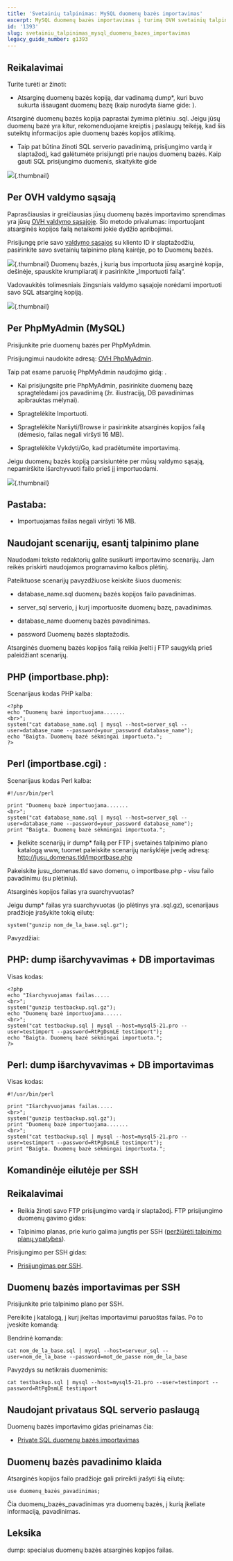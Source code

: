 ```yaml
---
title: 'Svetainių talpinimas: MySQL duomenų bazės importavimas'
excerpt: MySQL duomenų bazės importavimas į turimą OVH svetainių talpinimo planą
id: '1393'
slug: svetainiu_talpinimas_mysql_duomenu_bazes_importavimas
legacy_guide_number: g1393
---
```



## Reikalavimai
Turite turėti ar žinoti:


- Atsarginę duomenų bazės kopiją, dar vadinamą dump*, kuri buvo sukurta išsaugant duomenų bazę (kaip nurodyta šiame gide: []({legacy}1394)). 

Atsarginė duomenų bazės kopija paprastai žymima plėtiniu .sql.
Jeigu jūsų duomenų bazė yra kitur, rekomenduojame kreiptis į paslaugų teikėją, kad šis suteiktų informacijos apie duomenų bazės kopijos atlikimą.


- Taip pat būtina žinoti SQL serverio pavadinimą, prisijungimo vardą ir slaptažodį, kad galėtumėte prisijungti prie naujos duomenų bazės. 
Kaip gauti SQL prisijungimo duomenis, skaitykite gide []({legacy}1374)


![](images/img_1802.jpg){.thumbnail}


## Per OVH valdymo sąsają
Paprasčiausias ir greičiausias jūsų duomenų bazės importavimo sprendimas yra jūsų [OVH valdymo sąsajoje](https://www.ovh.com/manager/). Šio metodo privalumas: importuojant atsarginės kopijos failą netaikomi jokie dydžio apribojimai. 

Prisijungę prie savo [valdymo sąsajos](https://www.ovh.com/manager/) su kliento ID ir slaptažodžiu, pasirinkite savo svetainių talpinimo planą kairėje, po to Duomenų bazės.

![](images/img_4125.jpg){.thumbnail}
Duomenų bazės, į kurią bus importuota jūsų asarginė kopija, dešinėje, spauskite krumpliaratį ir pasirinkite „Importuoti failą“.

Vadovaukitės tolimesniais žingsniais valdymo sąsajoje norėdami importuoti savo SQL atsarginę kopiją.

![](images/img_4126.jpg){.thumbnail}


## Per PhpMyAdmin (MySQL)
Prisijunkite prie duomenų bazės per PhpMyAdmin.

Prisijungimui naudokite adresą: [OVH PhpMyAdmin](https://phpmyadmin.ovh.net).

Taip pat esame paruošę PhpMyAdmin naudojimo gidą: []({legacy}1374).


- Kai prisijungsite prie PhpMyAdmin, pasirinkite duomenų bazę spragtelėdami jos pavadinimą (žr. iliustraciją, DB pavadinimas apibrauktas mėlynai).

- Spragtelėkite Importuoti.

- Spragtelėkite Naršyti/Browse ir pasirinkite atsarginės kopijos failą (dėmesio, failas negali viršyti 16 MB).

- Spragtelėkite Vykdyti/Go, kad pradėtumėte importavimą.

Jeigu duomenų bazės kopiją parsisiuntėte per mūsų valdymo sąsają, nepamirškite išarchyvuoti failo prieš jį importuodami.


![](images/img_1962.jpg){.thumbnail}

## Pastaba:

- Importuojamas failas negali viršyti 16 MB.




## Naudojant scenarijų, esantį talpinimo plane
Naudodami teksto redaktorių galite susikurti importavimo scenarijų. Jam reikės priskirti naudojamos programavimo kalbos plėtinį.

Pateiktuose scenarijų pavyzdžiuose keiskite šiuos duomenis:


- database_name.sql duomenų bazės kopijos failo pavadinimas.

- server_sql serverio, į kurį importuosite duomenų bazę, pavadinimas.

- database_name duomenų bazės pavadinimas.

- password Duomenų bazės slaptažodis.

Atsarginės duomenų bazės kopijos failą reikia įkelti į FTP saugyklą prieš paleidžiant scenarijų.


## PHP (importbase.php):
Scenarijaus kodas PHP kalba: 


```
<?php
echo "Duomenų bazė importuojama.......
<br>";
system("cat database_name.sql | mysql --host=server_sql --user=database_name --password=your_password database_name");
echo "Baigta. Duomenų bazė sėkmingai importuota.";
?>
```



## Perl (importbase.cgi) :
Scenarijaus kodas Perl kalba: 


```
#!/usr/bin/perl

print "Duomenų bazė importuojama.......
<br>";
system("cat database_name.sql | mysql --host=server_sql --user=database_name --password=your_password database_name");
print "Baigta. Duomenų bazė sėkmingai importuota.";
```



- Įkelkite scenarijų ir dump* failą per FTP į svetainės talpinimo plano katalogą www, tuomet paleiskite scenarijų naršyklėje įvedę adresą: http://jusu_domenas.tld/importbase.php


Pakeiskite jusu_domenas.tld savo domenu, o importbase.php - visu failo pavadinimu (su plėtiniu).

Atsarginės kopijos failas yra suarchyvuotas?

Jeigu dump* failas yra suarchyvuotas (jo plėtinys yra .sql.gz), scenarijaus pradžioje įrašykite tokią eilutę:


```
system("gunzip nom_de_la_base.sql.gz");
```


Pavyzdžiai:

## PHP: dump išarchyvavimas + DB importavimas
Visas kodas: 


```
<?php
echo "Išarchyvuojamas failas.....
<br>";
system("gunzip testbackup.sql.gz");
echo "Duomenų bazė importuojama......
<br>";
system("cat testbackup.sql | mysql --host=mysql5-21.pro --user=testimport --password=RtPgDsmLE testimport");
echo "Baigta. Duomenų bazė sėkmingai importuota.";
?>
```



## Perl: dump išarchyvavimas + DB importavimas
Visas kodas: 


```
#!/usr/bin/perl

print "Išarchyvuojamas failas.....
<br>";
system("gunzip testbackup.sql.gz");
print "Duomenų bazė importuojama.......
<br>";
system("cat testbackup.sql | mysql --host=mysql5-21.pro --user=testimport --password=RtPgDsmLE testimport");
print "Baigta. Duomenų bazė sėkmingai importuota.";
```




## Komandinėje eilutėje per SSH

## Reikalavimai

- Reikia žinoti savo FTP prisijungimo vardą ir slaptažodį. 
FTP prisijungimo duomenų gavimo gidas: []({legacy}1374)

- Talpinimo planas, prie kurio galima jungtis per SSH ([peržiūrėti talpinimo planų ypatybes](http://www.ovh.lt/svetainiu-talpinimas/)).


Prisijungimo per SSH gidas:


- [Prisijungimas per SSH](http://gidai.ovh.lt/SshTelnet).



## Duomenų bazės importavimas per SSH
Prisijunkite prie talpinimo plano per SSH.

Pereikite į katalogą, į kurį įkeltas importavimui paruoštas failas. Po to įveskite komandą:

Bendrinė komanda: 


```
cat nom_de_la_base.sql | mysql --host=serveur_sql --user=nom_de_la_base --password=mot_de_passe nom_de_la_base
```


Pavyzdys su netikrais duomenimis: 


```
cat testbackup.sql | mysql --host=mysql5-21.pro --user=testimport --password=RtPgDsmLE testimport
```




## Naudojant privataus SQL serverio paslaugą
Duomenų bazės importavimo gidas prieinamas čia:


- [Private SQL duomenų bazės importavimas](https://www.ovh.lt/g2023.viskas-apie-private-sql)




## Duomenų bazės pavadinimo klaida
Atsarginės kopijos failo pradžioje gali prireikti įrašyti šią eilutę:


```
use duomenų_bazės_pavadinimas;
```


Čia duomenų_bazės_pavadinimas yra duomenų bazės, į kurią įkeliate informaciją, pavadinimas.


## Leksika
dump: specialus duomenų bazės atsarginės kopijos failas. 

